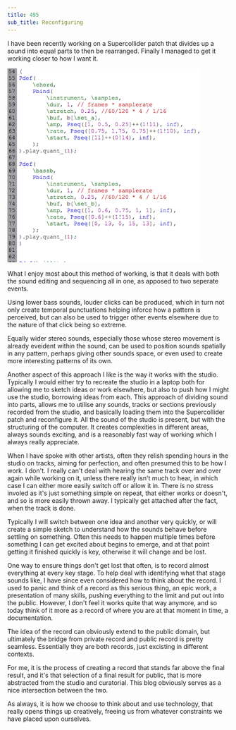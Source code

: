 ```yaml
---
title: 495
sub_title: Reconfiguring
---
```


I have been recently working on a Supercollider patch that divides up a sound into equal parts to then be rearranged. Finally I managed to get it working closer to how I want it.

![Image](/assets/img/snd495.png)

What I enjoy most about this method of working, is that it deals with both the sound editing and sequencing all in one, as apposed to two seperate events.

Using lower bass sounds, louder clicks can be produced, which in turn not only create temporal punctuations helping inforce how a pattern is perceived, but can also be used to trigger other events elsewhere due to the nature of that click being so extreme. 

Equally wider stereo sounds, especially those whose stereo movement is already eveident within the sound, can be used to position sounds spatially in any pattern, perhaps giving other sounds space, or even used to create more interesting patterns of its own.

Another aspect of this approach I like is the way it works with the studio. Typically I would either try to recreate the studio in a laptop both for allowing me to sketch ideas or work elsewhere, but also to push how I might use the studio, borrowing ideas from each. This approach of dividing sound into parts, allows me to utilise any sounds, tracks or sections previously recorded from the studio, and basically loading them into the Supercollider patch and reconfigure it. All the sound of the studio is present, but with the structuring of the computer. It creates complexities in different areas, always sounds exciting, and is a reasonably fast way of working which I always really appreciate. 

When I have spoke with other artists, often they relish spending hours in the studio on tracks, aiming for perfection, and often presumed this to be how I work. I don't. I really can't deal with hearing the same track over and over again while working on it, unless there really isn't much to hear, in which case I can either more easily switch off or allow it in. There is no stress involed as it's just something simple on repeat, that either works or doesn't, and so is more easily thrown away. I typically get attached after the fact, when the track is done.

Typically I will switch between one idea and another very quickly, or will create a simple sketch to understand how the sounds behave before settling on something. Often this needs to happen multiple times before something I can get excited about begins to emerge, and at that point getting it finished quickly is key, otherwise it will change and be lost.

One way to ensure things don't get lost that often, is to record almost everything at every key stage. To help deal with identifying what that stage sounds like, I have since even considered how to think about the record. I used to panic and think of a record as this serious thing, an epic work, a presentation of many skills, pushing everything to the limit and put out into the public. However, I don't feel it works quite that way anymore, and so today think of it more as a record of where you are at that moment in time, a documentation. 

The idea of the record can obviously extend to the public domain, but ultimately the bridge from private record and public record is pretty seamless. Essentially they are both records, just excisting in different contexts.

For me, it is the process of creating a record that stands far above the final result, and it's that selection of a final result for public, that is more abstracted from the studio and curatorial. This blog obviously serves as a nice intersection between the two.

As always, it is how we choose to think about and use technology, that really opens things up creatively, freeing us from whatever constraints we have placed upon ourselves.